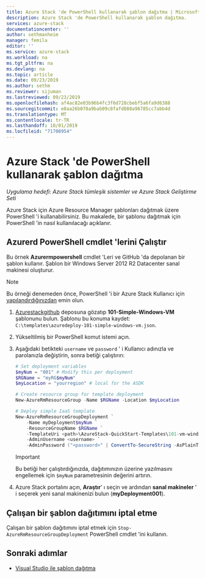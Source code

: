 ```yaml
---
title: Azure Stack 'de PowerShell kullanarak şablon dağıtma | Microsoft Docs
description: Azure Stack 'de PowerShell kullanarak şablon dağıtma.
services: azure-stack
documentationcenter: ''
author: sethmanheim
manager: femila
editor: ''
ms.service: azure-stack
ms.workload: na
ms.tgt_pltfrm: na
ms.devlang: na
ms.topic: article
ms.date: 09/23/2019
ms.author: sethm
ms.reviewer: sijuman
ms.lastreviewed: 09/23/2019
ms.openlocfilehash: af4ac82e03b96b4fc3f6d728cbebf5a6fa9d6388
ms.sourcegitcommit: e8aa26b078a9bab09c8fafd888a96785cc7abb4d
ms.translationtype: MT
ms.contentlocale: tr-TR
ms.lasthandoff: 10/01/2019
ms.locfileid: "71708954"
---
```

# <a name="deploy-a-template-using-powershell-in-azure-stack"></a>Azure Stack 'de PowerShell kullanarak şablon dağıtma

*Uygulama hedefi: Azure Stack tümleşik sistemler ve Azure Stack Geliştirme Seti*

Azure Stack için Azure Resource Manager şablonları dağıtmak üzere PowerShell 'i kullanabilirsiniz. Bu makalede, bir şablonu dağıtmak için PowerShell 'in nasıl kullanılacağı açıklanır.

## <a name="run-azurerm-powershell-cmdlets"></a>Azurerd PowerShell cmdlet 'lerini Çalıştır

Bu örnek **Azurermpowershell** cmdlet 'Leri ve GitHub 'da depolanan bir şablon kullanır. Şablon bir Windows Server 2012 R2 Datacenter sanal makinesi oluşturur.

>[!NOTE]
> Bu örneği denemeden önce, PowerShell 'i bir Azure Stack Kullanıcı için [yapılandırdığınızdan](azure-stack-powershell-configure-user.md) emin olun.

1. [Azurestackgithub](https://aka.ms/AzureStackGitHub) deposuna gözatıp **101-Simple-Windows-VM** şablonunu bulun. Şablonu bu konuma kaydet: `C:\templates\azuredeploy-101-simple-windows-vm.json`.
2. Yükseltilmiş bir PowerShell komut istemi açın.
3. Aşağıdaki betikteki `username` ve `password` ' i Kullanıcı adınızla ve parolanızla değiştirin, sonra betiği çalıştırın:

    ```powershell
    # Set deployment variables
    $myNum = "001" # Modify this per deployment
    $RGName = "myRG$myNum"
    $myLocation = "yourregion" # local for the ASDK

    # Create resource group for template deployment
    New-AzureRmResourceGroup -Name $RGName -Location $myLocation

    # Deploy simple IaaS template
    New-AzureRmResourceGroupDeployment `
        -Name myDeployment$myNum `
        -ResourceGroupName $RGName `
        -TemplateUri <path>\AzureStack-QuickStart-Templates\101-vm-windows-create\azuredeploy.json `
        -AdminUsername <username> `
        -AdminPassword ("<password>" | ConvertTo-SecureString -AsPlainText -Force)
    ```

    >[!IMPORTANT]
    > Bu betiği her çalıştırdığınızda, dağıtımınızın üzerine yazılmasını engellemek için `$myNum` parametresinin değerini artırın.

4. Azure Stack portalını açın, **Araştır**' ı seçin ve ardından **sanal makineler** ' i seçerek yeni sanal makinenizi bulun (**myDeployment001**).

## <a name="cancel-a-running-template-deployment"></a>Çalışan bir şablon dağıtımını iptal etme

Çalışan bir şablon dağıtımını iptal etmek için `Stop-AzureRmResourceGroupDeployment` PowerShell cmdlet 'ini kullanın.

## <a name="next-steps"></a>Sonraki adımlar

- [Visual Studio ile şablon dağıtma](azure-stack-deploy-template-visual-studio.md)
